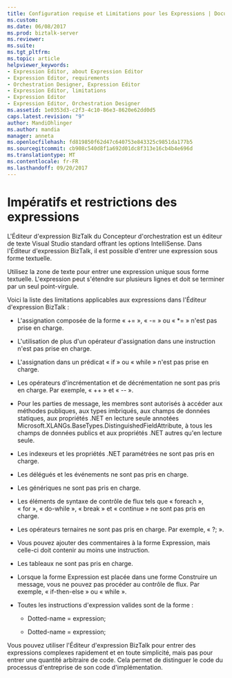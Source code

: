 ```yaml
---
title: Configuration requise et Limitations pour les Expressions | Documents Microsoft
ms.custom: 
ms.date: 06/08/2017
ms.prod: biztalk-server
ms.reviewer: 
ms.suite: 
ms.tgt_pltfrm: 
ms.topic: article
helpviewer_keywords:
- Expression Editor, about Expression Editor
- Expression Editor, requirements
- Orchestration Designer, Expression Editor
- Expression Editor, limitations
- Expression Editor
- Expression Editor, Orchestration Designer
ms.assetid: 1e0353d3-c2f3-4c10-86e3-8620e62dd0d5
caps.latest.revision: "9"
author: MandiOhlinger
ms.author: mandia
manager: anneta
ms.openlocfilehash: fd819850f62d47c640753e843325c9851da177b5
ms.sourcegitcommit: cb908c540d8f1a692d01dc8f313e16cb4b4e696d
ms.translationtype: MT
ms.contentlocale: fr-FR
ms.lasthandoff: 09/20/2017
---
```

# <a name="requirements-and-limitations-for-expressions"></a>Impératifs et restrictions des expressions
L'Éditeur d'expression BizTalk du Concepteur d'orchestration est un éditeur de texte Visual Studio standard offrant les options IntelliSense. Dans l'Éditeur d'expression BizTalk, il est possible d'entrer une expression sous forme textuelle.  
  
 Utilisez la zone de texte pour entrer une expression unique sous forme textuelle. L'expression peut s'étendre sur plusieurs lignes et doit se terminer par un seul point-virgule.  
  
 Voici la liste des limitations applicables aux expressions dans l'Éditeur d'expression BizTalk :  
  
-   L'assignation composée de la forme « += », « -= » ou « *= » n'est pas prise en charge.  
  
-   L'utilisation de plus d'un opérateur d'assignation dans une instruction n'est pas prise en charge.  
  
-   L'assignation dans un prédicat « if » ou « while » n'est pas prise en charge.  
  
-   Les opérateurs d'incrémentation et de décrémentation ne sont pas pris en charge. Par exemple, « ++ » et « -- ».  
  
-   Pour les parties de message, les membres sont autorisés à accéder aux méthodes publiques, aux types imbriqués, aux champs de données statiques, aux propriétés .NET en lecture seule annotées Microsoft.XLANGs.BaseTypes.DistinguishedFieldAttribute, à tous les champs de données publics et aux propriétés .NET autres qu'en lecture seule.  
  
-   Les indexeurs et les propriétés .NET paramétrées ne sont pas pris en charge.  
  
-   Les délégués et les événements ne sont pas pris en charge.  
  
-   Les génériques ne sont pas pris en charge.  
  
-   Les éléments de syntaxe de contrôle de flux tels que « foreach », « for », « do-while », « break » et « continue » ne sont pas pris en charge.  
  
-   Les opérateurs ternaires ne sont pas pris en charge. Par exemple, « ?; ».  
  
-   Vous pouvez ajouter des commentaires à la forme Expression, mais celle-ci doit contenir au moins une instruction.  
  
-   Les tableaux ne sont pas pris en charge.  
  
-   Lorsque la forme Expression est placée dans une forme Construire un message, vous ne pouvez pas procéder au contrôle de flux. Par exemple, « if-then-else » ou « while ».  
  
-   Toutes les instructions d'expression valides sont de la forme :  
  
    -   Dotted-name = expression;  
  
    -   Dotted-name = expression;  
  
 Vous pouvez utiliser l'Éditeur d'expression BizTalk pour entrer des expressions complexes rapidement et en toute simplicité, mais pas pour entrer une quantité arbitraire de code. Cela permet de distinguer le code du processus d'entreprise de son code d'implémentation.